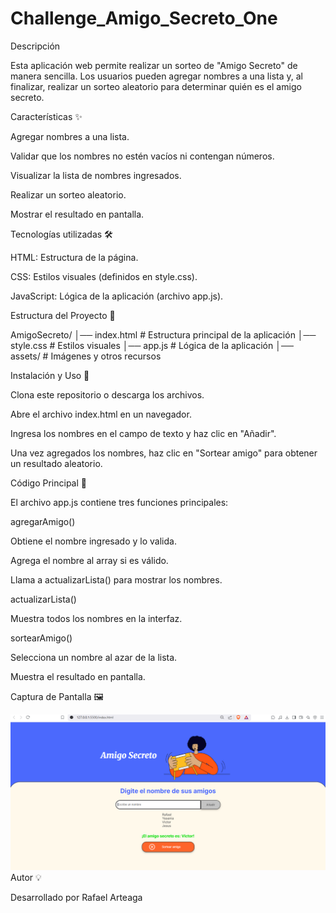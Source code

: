 # Challenge_Amigo_Secreto_One

Descripción

Esta aplicación web permite realizar un sorteo de "Amigo Secreto" de manera sencilla. Los usuarios pueden agregar nombres a una lista y, al finalizar, realizar un sorteo aleatorio para determinar quién es el amigo secreto.

Características ✨

Agregar nombres a una lista.

Validar que los nombres no estén vacíos ni contengan números.

Visualizar la lista de nombres ingresados.

Realizar un sorteo aleatorio.

Mostrar el resultado en pantalla.

Tecnologías utilizadas 🛠️

HTML: Estructura de la página.

CSS: Estilos visuales (definidos en style.css).

JavaScript: Lógica de la aplicación (archivo app.js).

Estructura del Proyecto 📂

AmigoSecreto/
│── index.html    # Estructura principal de la aplicación
│── style.css     # Estilos visuales
│── app.js        # Lógica de la aplicación
│── assets/       # Imágenes y otros recursos

Instalación y Uso 🚀

Clona este repositorio o descarga los archivos.

Abre el archivo index.html en un navegador.

Ingresa los nombres en el campo de texto y haz clic en "Añadir".

Una vez agregados los nombres, haz clic en "Sortear amigo" para obtener un resultado aleatorio.

Código Principal 📜

El archivo app.js contiene tres funciones principales:

agregarAmigo()

Obtiene el nombre ingresado y lo valida.

Agrega el nombre al array si es válido.

Llama a actualizarLista() para mostrar los nombres.

actualizarLista()

Muestra todos los nombres en la interfaz.

sortearAmigo()

Selecciona un nombre al azar de la lista.

Muestra el resultado en pantalla.

Captura de Pantalla 🖼️


![Captura de pantalla](image.png)
Autor 💡

Desarrollado por Rafael Arteaga